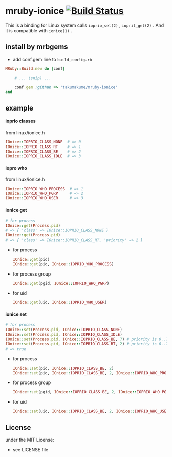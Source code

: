 # mruby-ionice   [![Build Status](https://travis-ci.org/takumakume/mruby-ionice.svg?branch=master)](https://travis-ci.org/takumakume/mruby-ionice)

This is a binding for Linux system calls `ioprio_set(2)` , `ioprit_get(2)` .
And it is compatible with `ionice(1)` .

## install by mrbgems

- add conf.gem line to `build_config.rb`

```ruby
MRuby::Build.new do |conf|

    # ... (snip) ...

    conf.gem :github => 'takumakume/mruby-ionice'
end
```

## example

#### ioprio classes

from linux/ionice.h

```ruby
IOnice::IOPRIO_CLASS_NONE  # => 0
IOnice::IOPRIO_CLASS_RT    # => 1
IOnice::IOPRIO_CLASS_BE    # => 2
IOnice::IOPRIO_CLASS_IDLE  # => 3
```

#### iopro who

from linux/ionice.h

```ruby
IOnice::IOPRIO_WHO_PROCESS  # => 1
IOnice::IOPRIO_WHO_PGRP     # => 2
IOnice::IOPRIO_WHO_USER     # => 3
```

#### ionice get

```ruby
# for process
IOnice::get(Process.pid)
# => { 'class' => IOnice::IOPRIO_CLASS_NONE }
IOnice::get(Process.pid)
# => { 'class' => IOnice::IOPRIO_CLASS_RT, 'priority' => 2 }
```

- for process

  ```ruby
  IOnice::get(pid)
  IOnice::get(pid, IOnice::IOPRIO_WHO_PROCESS)
  ```

- for process group

  ```ruby
  IOnice::get(pgid, IOnice::IOPRIO_WHO_PGRP)
  ```

- for uid

  ```ruby
  IOnice::get(uid, IOnice::IOPRIO_WHO_USER)
  ```

#### ionice set

```ruby
# for process
IOnice::set(Process.pid, IOnice::IOPRIO_CLASS_NONE)
IOnice::set(Process.pid, IOnice::IOPRIO_CLASS_IDLE)
IOnice::set(Process.pid, IOnice::IOPRIO_CLASS_BE, 7) # priority is 0..7
IOnice::set(Process.pid, IOnice::IOPRIO_CLASS_RT, 2) # priority is 0..7
# => true
```

- for process

  ```ruby
  IOnice::set(pid, IOnice::IOPRIO_CLASS_BE, 2)
  IOnice::set(pid, IOnice::IOPRIO_CLASS_BE, 2, IOnice::IOPRIO_WHO_PROCESS)
  ```

- for process group

  ```ruby
  IOnice::set(pgid, IOnice::IOPRIO_CLASS_BE, 2, IOnice::IOPRIO_WHO_PGRP)
  ```

- for uid

  ```ruby
  IOnice::set(uid, IOnice::IOPRIO_CLASS_BE, 2, IOnice::IOPRIO_WHO_USER)
  ```

## License

under the MIT License:
- see LICENSE file
